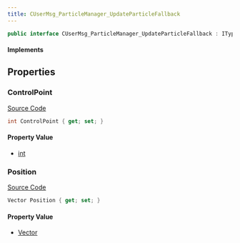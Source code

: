 ```yaml
---
title: CUserMsg_ParticleManager_UpdateParticleFallback
---
```


```csharp
public interface CUserMsg_ParticleManager_UpdateParticleFallback : ITypedProtobuf<CUserMsg_ParticleManager_UpdateParticleFallback>, INativeHandle
```

#### Implements

## Properties

### ControlPoint

[Source Code](https://github.com/swiftly-solution/swiftlys2/blob/beta/managed/src/SwiftlyS2.Generated/Protobufs/Interfaces/CUserMsg_ParticleManager_UpdateParticleFallback.cs#L13)

```csharp
int ControlPoint { get; set; }
```

#### Property Value

- [int](https://learn.microsoft.com/dotnet/api/system.int32)

### Position

[Source Code](https://github.com/swiftly-solution/swiftlys2/blob/beta/managed/src/SwiftlyS2.Generated/Protobufs/Interfaces/CUserMsg_ParticleManager_UpdateParticleFallback.cs#L16)

```csharp
Vector Position { get; set; }
```

#### Property Value

- [Vector](/docs/api/shared/natives/vector)

